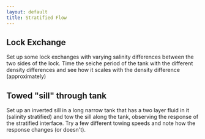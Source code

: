 ```yaml
---
layout: default
title: Stratified Flow
---
```


## Lock Exchange

Set up some lock exchanges with varying salinity differences between the two sides of the lock.  Time the seiche period of the tank with the different density differences and see how it scales with the density difference (approximately)

## Towed "sill" through tank

Set up an inverted sill in a long narrow tank that has a two layer fluid in it (salinity stratified) and tow the sill along the tank, observing the response of the stratified interface.  Try a few different towing speeds and note how the response changes (or doesn't).
